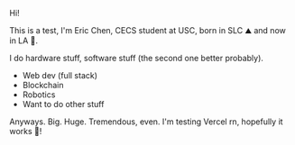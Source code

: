 Hi!

This is a test, I'm Eric Chen, CECS student at USC, born in SLC ⛰️ and now in LA 🌴.

I do hardware stuff, software stuff (the second one better probably).
- Web dev (full stack)
- Blockchain
- Robotics
- Want to do other stuff

Anyways. Big. Huge. Tremendous, even.
I'm testing Vercel rn, hopefully it works 🤞!
